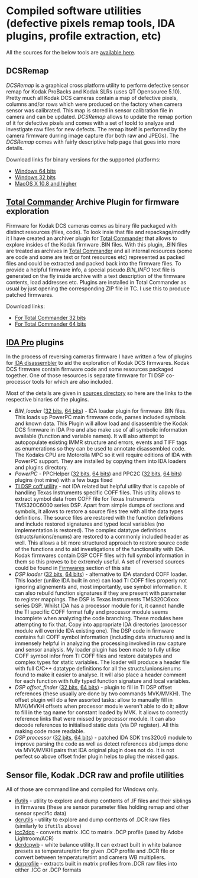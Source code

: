 # Compiled software utilities (defective pixels remap tools, IDA plugins, profile extraction, etc)

All the sources for the below tools are [available here](sources).

## DCSRemap 

_DCSRemap_ is a graphical cross platform utility to perform defective sensor remap for Kodak ProBacks and Kodak SLRs (uses QT Opensource 5.10). Pretty much all Kodak DCS cameras contain a map of defective pixels, columns and/or rows which were produced on the factory when camera sensor was calibrated. This map is stored in sensor calibration file in camera and can be updated. _DCSRemap_ allows to update the remap portion of it for defective pixels and comes with a set of toold to analyze and investigate raw files for new defects. The remap itself is performed by the camera firmware durring image capture (for both raw and JPEGs). The _DCSRemap_ comes with fairly descriptive help page that goes into more details.

Download links for binary versions for the supported platforms:

* [Windows 64 bits](https://drive.google.com/open?id=0Bw2ZohnbXtyAY1Y0RXFsT20zaz)
* [Windows 32 bits](https://drive.google.com/open?id=0Bw2ZohnbXtyASWw1a0ljbG5FX28)
* [MacOS X 10.8 and higher](https://drive.google.com/open?id=0Bw2ZohnbXtyAamloTjRXTmxnS0k)


## [Total Commander](http://www.ghisler.com/) Archive Plugin for firmware exploration

Firmware for Kodak DCS cameras comes as binary file packaged with distinct resources (files, code). To look insie that file and repackage/modify it I have created an archiver plugin for [Total Commander](http://www.ghisler.com/) that allows to explore insides of the Kodak firmware .BIN files. With this plugin, .BIN files are treated as archives in [Total Commander](http://www.ghisler.com/) and all internal resources (some are code and some are text or font resources etc) represented as packed files and could be extracted and packed back into the firmware files. To provide a helpful firmware info, a special pseudo _BIN_INFO_ text file is generated on the fly inside archive with a text description of the firmware contents, load addresses etc. Plugins are installed in Total Commander as usual by just opening the corresponding ZIP file in TC. I use this to produce patched firmwares.

Download links:

* [For Total Commander 32 bits](https://github.com/Alexey-Danilchenko/Kodak-DCS-Tools/raw/master/sources/Bin_wcx/kodakbinfw32.zip)
* [For Total Commander 64 bits](https://github.com/Alexey-Danilchenko/Kodak-DCS-Tools/raw/master/sources/Bin_wcx/kodakbinfw64.zip)


## [IDA Pro](https://www.hex-rays.com/products/ida/index.shtml) plugins 

In the process of reversing cameras firmware I have written a few of plugins for [IDA disassembler](https://www.hex-rays.com/products/ida/index.shtml) to aid the exploration of Kodak DCS firmwares. Kodak DCS firmware contain firmware code and some resources packaged together. One of those resources is separate firmware for TI DSP co-processor tools for which are also included.

Most of the details are given in [sources directory](sources/IDA) so here are the links to the respective binaries of the plugins.

* _BIN_loader_ \([32 bits](https://github.com/Alexey-Danilchenko/Kodak-DCS-Tools/raw/master/sources/IDA/bin/dcs-bin.ldw), [64 bits](https://github.com/Alexey-Danilchenko/Kodak-DCS-Tools/raw/master/sources/IDA/bin/dcs-bin64.l64)\) - IDA loader plugin for firmware .BIN files. This loads up PowerPC main firmware code, parses included symbols and known data. This Plugin will allow load and disassemble the Kodak DCS firmware in IDA Pro and also make use of all symbolic information available (function and variable names). It will also attempt to autopopulate existing IMMR structure and errors, events and TIFF tags as enumerations so they can be used to annotate disassembled code. The Kodaks CPU are Motorolla MPC so it will require editions of IDA with PowerPC support. They are installed by copying them into IDA loaders and plugins directory.
* _PowerPC_ - PPCHelper \([32 bits](https://github.com/Alexey-Danilchenko/Kodak-DCS-Tools/raw/master/sources/IDA/bin/ppchelper.plw), [64 bits](https://github.com/Alexey-Danilchenko/Kodak-DCS-Tools/raw/master/sources/IDA/bin/ppchelper.p64)\) and PPC2C \([32 bits](https://github.com/Alexey-Danilchenko/Kodak-DCS-Tools/raw/master/sources/IDA/bin/ppc2c.plw), [64 bits](https://github.com/Alexey-Danilchenko/Kodak-DCS-Tools/raw/master/sources/IDA/bin/ppc2c.p64)\) plugins (not mine) with a few bugs fixed
* [TI DSP coff utility](https://github.com/Alexey-Danilchenko/Kodak-DCS-Tools/raw/master/sources/IDA/bin/dump_coff.exe) - not IDA related but helpful utility that is capable of handling Texas Instruments specific COFF files. This utility allows to extract symbol data from COFF file for Texas Instruments TMS320C6000 series DSP. Apart from simple dumps of sections and symbols, it allows to restore a source files tree with all the data types definitions. The source files are restored with the function definitions and include restored signatures and typed local variables (no implementation is restored). The complex datatype definitions (structs/unions/enums) are restored to a commonly included header as well. This allows a bit more structured approach to restore source code of the functions and to aid investigations of the functionality with IDA. Kodak firmwares contain DSP COFF files with full symbol information in them so this proves to be extremely useful. A set of reversed sources could be found in [Firmwares](/Firmwares/Reversed_Sources/DSP) section of this site
* _DSP loader_ \([32 bits](https://github.com/Alexey-Danilchenko/Kodak-DCS-Tools/raw/master/sources/IDA/bin/dcs-dsp.ldw), [64 bits](https://github.com/Alexey-Danilchenko/Kodak-DCS-Tools/raw/master/sources/IDA/bin/dcs-dsp64.l64)\) - alternative to IDA standard COFF loader. This loader (unlike IDA built in one) can load TI COFF files properly not ignoring alignements and, most importantly, use symbol information. It can also rebuild function signatures if they are present with parameter to register mappings. 
The DSP is Texas Instruments TMS320C6xxx series DSP. Whilst IDA has a processor module for it, it cannot handle the TI specific COFF format fully and processor  module seems incomplete when analyzing the code branching. These modules here attempting to fix that. Copy into appropriate IDA directories (processor module will override IDA existing one). The DSP code in firmware contains full COFF symbol information (including data structures) and is immensely helpful in analyzing the processing involved in raw capture and sensor analysis. My loader plugin has been made to fully utilise COFF symbol infor from TI COFF files and restore datatypes and complex types for static variables. The loader will produce a header file with full C/C++ datatype definitions for all the structs/unions/enums found to make it easier to analyse. It will also place a header comment for each function with fully typed function signature and local variables.
* _DSP offset_finder_ \([32 bits](https://github.com/Alexey-Danilchenko/Kodak-DCS-Tools/raw/master/sources/IDA/bin/offset-finder.plw), [64 bits](https://github.com/Alexey-Danilchenko/Kodak-DCS-Tools/raw/master/sources/IDA/bin/offset-finder.p64)\) - plugin to fill in TI DSP offset references (these usually are done by two commands MVK/MVKH). The offset plugin will do a few assorted tasks: allow to manually fill in MVK/MVKH offsets when processor module weren't able to do it; allow to fill in the tag name for constant loaded by MVK. It allows to correctly reference links that were missed by processor module. It can also decode references to initialised static data (via DP register). All this making code more readable.
* _DSP processor_ \([32 bits](https://github.com/Alexey-Danilchenko/Kodak-DCS-Tools/raw/master/sources/IDA/bin/tms320c6.w32), [64 bits](https://github.com/Alexey-Danilchenko/Kodak-DCS-Tools/raw/master/sources/IDA/bin/tms320c664.w64)\) - patched IDA SDK tms320c6 module to improve parsing the code as well as detect references abd jumps done via MVK/MVKH pairs that IDA original plugin does not do. It is not perfect so above offset fnder plugin helps to plug the missed gaps.


## Sensor file, Kodak .DCR raw and profile utilities

All of those are command line and compiled for Windows only.

* [ifutils](https://github.com/Alexey-Danilchenko/Kodak-DCS-Tools/raw/master/sources/ifutils/bin/ifutils.exe) - utility to explore and dump conttents of .IF files and their siblings in firmwares (these are sensor parameter files holding remap and other sensor specific data)
* [dcrutils](https://github.com/Alexey-Danilchenko/Kodak-DCS-Tools/raw/master/sources/dcrutils/bin/dcrutils.exe) - utility to explore and dump conttents of .DCR raw files (similarly to `ifutils` above)
* [icc2dcp](sources/icc2dcp/bin) - converts matrix .ICC to matrix .DCP profile (used by Adobe Lightroom/ACR)
* [dcrdcpwb](https://github.com/Alexey-Danilchenko/Kodak-DCS-Tools/raw/master/sources/dcrdcpwb/bin/dcrdcpwb.exe) - white balance utility. It can extract built in white balance presets as temperature/tint for given .DCP profile and .DCR file or convert between temperature/tint and camera WB multipliers.
* [dcrprofile](sources/dcrprofile/bin) - extracts built in matrix profiles from .DCR raw files into either .ICC or .DCP formats
